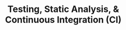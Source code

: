 ---
layout: module
title: Testing, Static Analysis, & Continuous Integration (CI)
type: topic
num: 5
draft: 1
start_date: 2025-09-23
labs: [6]
description: >
   Continuous integration (CI), static analysis, and testing are complementary software development techniques that ensure that teams can deploy software
   continuously with a high degree of confidence in the quality of their code.
   In this unit, we will learn about ways you and your team can automate code testing and validation procedures before merging code updates into the main branch. By setting up a few tools up front, you will save time and energy and increase the reliability of your code base. 

slides: 
    - start_date: 2025-09-23
      type: lecture
      num: 7
      draft: 0
      title: Intro to Testing
      url: https://docs.google.com/presentation/d/18N6d1HKbHKsgR-maWlt2Pp2sZp7A8XTP/edit?usp=sharing&ouid=113376576186080604800&rtpof=true&sd=true
    - start_date: 2025-09-30
      type: lecture
      draft: 0
      num: 8
      title: Static Analysis & Continuous Integration
      url: https://docs.google.com/presentation/d/1IUBjHLwGkYh-8xpPIC05Xahmj34cqPDd/edit?usp=sharing&rtpof=true&sd=true
readings:
    - start_date: 2025-09-23
      type: reading
      title: High-level overview of unit v. integration testing
      url: https://circleci.com/blog/unit-testing-vs-integration-testing
      required: 1
    - start_date: 2025-09-23
      type: reading
      title: Chapter 11. Testing Overview
      url: https://abseil.io/resources/swe-book/html/ch11.html
      required: 1
    - start_date: 2025-09-30
      type: reading
      title: Chapter 20. Static Analysis
      url: https://abseil.io/resources/swe-book/html/ch20.html
      required: 1
    - start_date: 2025-09-30
      type: reading
      title: Chapter 23. Continuous Integration
      url: https://abseil.io/resources/swe-book/html/ch23.html
      required: 1
    # - start_date: 2025-10-02
    #   title: Please read the Project 1 description before class
    #   type: reading
    #   url: /assignments/project01
    #   required: 1
    # - start_date: 2025-10-02
    #   title: Setting up Project 1 using Docker (video)
    #   type: reading
    #   url: https://drive.google.com/file/d/10h6CsMGXYFRHe4y95x32moJs-u6P9rjo/view?usp=drive_link
    #   required: 1
    #   notes: If you need help getting set up, here's a video walkthrough
projects: [ 1 ]
activities:
    - start_date: "2025-09-23"
      title: Python Practice
      num: 4
      type: activity
      draft: 0
      url: /activities/python-practice
    - start_date: "2025-09-30"
      title: Team Preferences
      type: activity
      draft: 0
      num: 5
      url: https://docs.google.com/document/d/1vD70DFplPXg6YxEaYDHPFGWznhVuDlgH/edit?usp=sharing&ouid=113376576186080604800&rtpof=true&sd=true
    - start_date: "2025-10-02"
      title: Project 1 Setup
      num: 6
      type: activity
      draft: 1
      url: /activities/project01-setup
questions:
    - <span class="badge-dark">general</span> What does "shifting left" mean?
    - <span class="badge-dark">testing</span> What are some of the benefits of automated testing? 
    - <span class="badge-dark">testing</span> What are some of the limits of automated testing? 
    - <span class="badge-dark">testing</span> What are the different test "sizes"? Why are these distinctions important? 
    - <span class="badge-dark">testing</span> What is meant by "nondeterminism" in testing? 
    - <span class="badge-dark">testing</span> What are some important qualities of a testing suite? 
    - <span class="badge-dark">testing</span> What are some considerations that go into writing testable code? 
    - <span class="badge-dark">testing</span> What is the difference between an interpreted and a compiled language? 
    - <span class="badge-dark">static analysis</span> What languages are interpreted? What languages are compiled?
    - <span class="badge-dark">static analysis</span> What do we mean by "static"? 
    - <span class="badge-dark">static analysis</span> What are some examples of static analysis tools? 
    - <span class="badge-dark">static analysis</span> What are some of the benefits of doing static analysis? 
    - <span class="badge-dark">static analysis</span> What are some of the challenges / limitations of static analysis? 
    - <span class="badge-dark">CI</span> What is continuous integration? 
    - <span class="badge-dark">CI</span> What are some of the key benefits and headaches (i.e. tradeoffs) of continuous integration?
    - <span class="badge-dark">CI</span> Can you still use CI if you're working on a really big feature that’s not ready for prime time?
    - <span class="badge-dark">CI</span> What happens in the "presubmit" phase?
    - <span class="badge-dark">CI</span> What is release candidate testing? How is it similar / different from the "presubmit" phase?
---